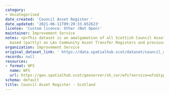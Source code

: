 ```yaml
---
category:
- Uncategorised
date_created: 'Council Asset Register '
date_updated: '2021-06-11T09:20:33.652623'
license: 'Custom licence: Other (Not Open)'
maintainer: Improvement Service
notes: <p>This dataset is an amalgamation of all Scottish Council Asset Registers
  based (partly) on LAs Community Asset Transfer Registers and previous ePIMS submissions.</p>
organization: Improvement Service
original_dataset_link: ' https://data.spatialhub.scot/dataset/council_asset_register-is'
records: null
resources:
- format: WFS
  name: WFS
  url: https://geo.spatialhub.scot/geoserver/sh_car/wfs?service=wfs&typeName=sh_car:pub_car
schema: default
title: Council Asset Register - Scotland
---
```


